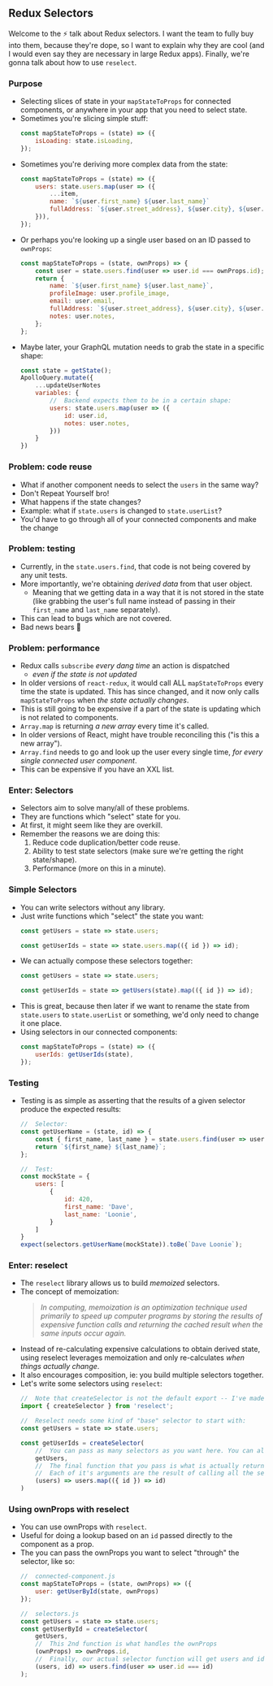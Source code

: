 ## Redux Selectors

Welcome to the ⚡️ talk about Redux selectors. I want the team to fully buy into them, because they're dope, so I want to explain why they are cool (and I would even say they are necessary in large Redux apps). Finally, we're gonna talk about how to use `reselect`.

### Purpose

- Selecting slices of state in your `mapStateToProps` for connected components, or anywhere in your app that you need to select state.
- Sometimes you're slicing simple stuff:
    ```jsx
    const mapStateToProps = (state) => ({
        isLoading: state.isLoading,
    });
    ```
- Sometimes you're deriving more complex data from the state:
    ```jsx
    const mapStateToProps = (state) => ({
        users: state.users.map(user => ({
            ...item,
            name: `${user.first_name} ${user.last_name}`
            fullAddress: `${user.street_address}, ${user.city}, ${user.country}`
        })),
    });
    ```
- Or perhaps you're looking up a single user based on an ID passed to `ownProps`:
    ```jsx
    const mapStateToProps = (state, ownProps) => {
        const user = state.users.find(user => user.id === ownProps.id);
        return {
            name: `${user.first_name} ${user.last_name}`,
            profileImage: user.profile_image,
            email: user.email,
            fullAddress: `${user.street_address}, ${user.city}, ${user.country}`,
            notes: user.notes,
        };
    };
    ```
- Maybe later, your GraphQL mutation needs to grab the state in a specific shape:
    ```jsx
    const state = getState();
    ApolloQuery.mutate({
        ...updateUserNotes
        variables: {
            //  Backend expects them to be in a certain shape:
            users: state.users.map(user => ({
                id: user.id,
                notes: user.notes,
            }))
        }
    })
    ```

### Problem: code reuse
- What if another component needs to select the `users` in the same way?
- Don't Repeat Yourself bro!
- What happens if the state changes?
- Example: what if `state.users` is changed to `state.userList`?
- You'd have to go through all of your connected components and make the change

### Problem: testing
- Currently, in the `state.users.find`, that code is not being covered by any unit tests.
- More importantly, we're obtaining _derived data_ from that user object.
    - Meaning that we getting data in a way that it is not stored in the state (like grabbing the user's full name instead of passing in their `first_name` and `last_name` separately).
- This can lead to bugs which are not covered.
- Bad news bears 🐻

### Problem: performance
- Redux calls `subscribe` _every dang time_ an action is dispatched
    - _even if the state is not updated_
- In older versions of `react-redux`, it would call ALL `mapStateToProps` every time the state is updated. This has since changed, and it now only calls `mapStateToProps` when _the state actually changes_.
- This is still going to be expensive if a part of the state is updating which is not related to components.
- `Array.map` is returning _a new array_ every time it's called.
- In older versions of React, might have trouble reconciling this ("is this a new array").
- `Array.find` needs to go and look up the user every single time, _for every single connected user component_.
- This can be expensive if you have an XXL list.

### Enter: Selectors

- Selectors aim to solve many/all of these problems.
- They are functions which "select" state for you.
- At first, it might seem like they are overkill.
- Remember the reasons we are doing this:
    1. Reduce code duplication/better code reuse.
    2. Ability to test state selectors (make sure we're getting the right state/shape).
    3. Performance (more on this in a minute).


### Simple Selectors

- You can write selectors without any library.
- Just write functions which "select" the state you want:
    ```jsx
    const getUsers = state => state.users;

    const getUserIds = state => state.users.map(({ id }) => id);
    ```
- We can actually compose these selectors together:
    ```jsx
    const getUsers = state => state.users;

    const getUserIds = state => getUsers(state).map(({ id }) => id);
    ```
- This is great, because then later if we want to rename the state from `state.users` to `state.userList` or something, we'd only need to change it one place.
- Using selectors in our connected components:
    ```jsx
    const mapStateToProps = (state) => ({
        userIds: getUserIds(state),
    });
    ```

### Testing

- Testing is as simple as asserting that the results of a given selector produce the expected results:
    ```jsx
    //  Selector:
    const getUserName = (state, id) => {
        const { first_name, last_name } = state.users.find(user => user.id === id);
        return `${first_name} ${last_name}`;
    };

    //  Test:
    const mockState = {
        users: [
            {
                id: 420,
                first_name: 'Dave',
                last_name: 'Loonie',
            }
        ]
    }
    expect(selectors.getUserName(mockState)).toBe(`Dave Loonie`);
    ```

### Enter: reselect

- The `reselect` library allows us to build _memoized_ selectors.
- The concept of memoization:
    > _In computing, memoization is an optimization technique used primarily to speed up computer programs by storing the results of expensive function calls and returning the cached result when the same inputs occur again._
- Instead of re-calculating expensive calculations to obtain derived state, using reselect leverages memoization and only re-calculates _when things actually change_.
- It also encourages composition, ie: you build multiple selectors together.
- Let's write some selectors using `reselect`:
    ```jsx
    //  Note that createSelector is not the default export -- I've made this mistake!
    import { createSelector } from 'reselect';

    //  Reselect needs some kind of "base" selector to start with:
    const getUsers = state => state.users;

    const getUserIds = createSelector(
        //  You can pass as many selectors as you want here. You can also pass an array of selectors
        getUsers,
        //  The final function that you pass is what is actually returned from your selector.
        //  Each of it's arguments are the result of calling all the selectors you've added above.
        (users) => users.map(({ id }) => id)
    )
    ```


### Using ownProps with reselect

- You can use ownProps with `reselect`.
- Useful for doing a lookup based on an `id` passed directly to the component as a prop.
- The you can pass the ownProps you want to select "through" the selector, like so:
    ```jsx
    //  connected-component.js
    const mapStateToProps = (state, ownProps) => ({
        user: getUserById(state, ownProps)
    });

    //  selectors.js
    const getUsers = state => state.users;
    const getUserById = createSelector(
        getUsers,
        //  This 2nd function is what handles the ownProps
        (ownProps) => ownProps.id,
        //  Finally, our actual selector function will get users and id as its args
        (users, id) => users.find(user => user.id === id)
    );
    ```
